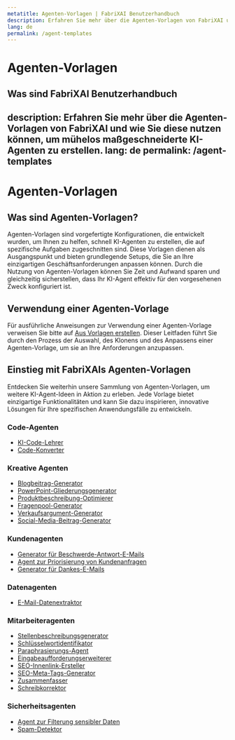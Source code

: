 ```yaml
---
metatitle: Agenten-Vorlagen | FabriXAI Benutzerhandbuch
description: Erfahren Sie mehr über die Agenten-Vorlagen von FabriXAI und wie Sie diese nutzen können, um mühelos maßgeschneiderte KI-Agenten zu erstellen.
lang: de
permalink: /agent-templates
---
```


# Agenten-Vorlagen

## Was sind FabriXAI Benutzerhandbuch
description: Erfahren Sie mehr über die Agenten-Vorlagen von FabriXAI und wie Sie diese nutzen können, um mühelos maßgeschneiderte KI-Agenten zu erstellen.
lang: de
permalink: /agent-templates
---

# Agenten-Vorlagen

## Was sind Agenten-Vorlagen?

Agenten-Vorlagen sind vorgefertigte Konfigurationen, die entwickelt wurden, um Ihnen zu helfen, schnell KI-Agenten zu erstellen, die auf spezifische Aufgaben zugeschnitten sind. Diese Vorlagen dienen als Ausgangspunkt und bieten grundlegende Setups, die Sie an Ihre einzigartigen Geschäftsanforderungen anpassen können. Durch die Nutzung von Agenten-Vorlagen können Sie Zeit und Aufwand sparen und gleichzeitig sicherstellen, dass Ihr KI-Agent effektiv für den vorgesehenen Zweck konfiguriert ist.

## Verwendung einer Agenten-Vorlage

Für ausführliche Anweisungen zur Verwendung einer Agenten-Vorlage verweisen Sie bitte auf [Aus Vorlagen erstellen](/en-us/create-from-templates/). Dieser Leitfaden führt Sie durch den Prozess der Auswahl, des Klonens und des Anpassens einer Agenten-Vorlage, um sie an Ihre Anforderungen anzupassen.

## Einstieg mit FabriXAIs Agenten-Vorlagen

Entdecken Sie weiterhin unsere Sammlung von Agenten-Vorlagen, um weitere KI-Agent-Ideen in Aktion zu erleben. Jede Vorlage bietet einzigartige Funktionalitäten und kann Sie dazu inspirieren, innovative Lösungen für Ihre spezifischen Anwendungsfälle zu entwickeln.

### Code-Agenten
- [KI-Code-Lehrer](/de-de/agent-templates/ai-code-tutor)
- [Code-Konverter](/de-de/agent-templates/code-convertor)

### Kreative Agenten
- [Blogbeitrag-Generator](/de-de/agent-templates/blog-post-generator)
- [PowerPoint-Gliederungsgenerator](/de-de/agent-templates/powerpoint-outline-generator)
- [Produktbeschreibung-Optimierer](/de-de/agent-templates/product-description-enhancer)
- [Fragenpool-Generator](/de-de/agent-templates/question-bank-generator)
- [Verkaufsargument-Generator](/de-de/agent-templates/sales-pitch-generator)
- [Social-Media-Beitrag-Generator](/de-de/agent-templates/social-media-post-generator)

### Kundenagenten
- [Generator für Beschwerde-Antwort-E-Mails](/de-de/agent-templates/complaint-response-email-generator)
- [Agent zur Priorisierung von Kundenanfragen](/de-de/agent-templates/customer-inquiry-prioritizing-agent)
- [Generator für Dankes-E-Mails](/de-de/agent-templates/thank-you-email-generator)

### Datenagenten
- [E-Mail-Datenextraktor](/de-de/agent-templates/email-data-extractor)

### Mitarbeiteragenten
- [Stellenbeschreibungsgenerator](/de-de/agent-templates/job-description-generator)
- [Schlüsselwortidentifikator](/de-de/agent-templates/keywords-identifier)
- [Paraphrasierungs-Agent](/de-de/agent-templates/paraphrasing-agent)
- [Eingabeaufforderungserweiterer](/de-de/agent-templates/prompt-enhancer)
- [SEO-Innenlink-Ersteller](/de-de/agent-templates/seo-internal-link-builder)
- [SEO-Meta-Tags-Generator](/de-de/agent-templates/seo-meta-tags-generator)
- [Zusammenfasser](/de-de/agent-templates/summarizer)
- [Schreibkorrektor](/de-de/agent-templates/writing-proofreader)

### Sicherheitsagenten
- [Agent zur Filterung sensibler Daten](/de-de/agent-templates/sensitive-data-filtering-agent)
- [Spam-Detektor](/de-de/agent-templates/spam-detector)
